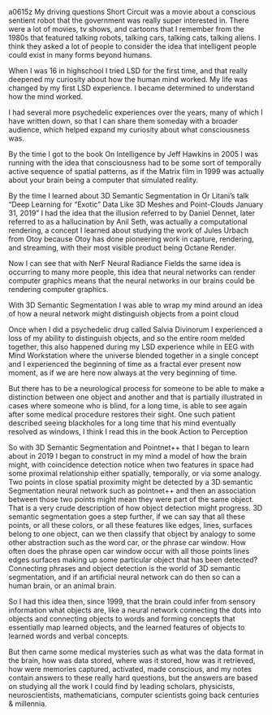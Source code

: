 a0615z
My driving questions
Short Circuit was a movie about a conscious sentient robot that the government was really super interested in. There were a lot of movies, tv shows, and cartoons that I remember from the 1980s that featured talking robots, talking cars, talking cats, talking aliens. I think they asked a lot of people to consider the idea that intelligent people could exist in many forms beyond humans. 

When I was 16 in highschool I tried LSD for the first time, and that really deepened my curiosity about how the human mind worked. My life was changed by my first LSD experience. I became determined to understand how the mind worked.

I had several more psychedelic experiences over the years, many of which I have written down, so that I can share them someday with a broader audience, which helped expand my curiosity about what consciousness was.

By the time I got to the book On Intelligence by Jeff Hawkins in 2005 I was running with the idea that consciousness had to be some sort of temporally active sequence of spatial patterns, as if the Matrix film in 1999 was actually about your brain being a computer that simulated reality.

By the time I learned about 3D Semantic Segmentation in Or Litani’s talk “Deep Learning for “Exotic” Data Like 3D Meshes and Point-Clouds January 31, 2019”
 I had the idea that the illusion referred to by Daniel Dennet, later referred to as a hallucination by Anil Seth, was actually a computational rendering, a concept I learned about studying the work of Jules Urbach from Otoy because Otoy has done pioneering work in capture, rendering, and streaming, with their most visible product being Octane Render.

Now I can see that with NerF Neural Radiance Fields the same idea is occurring to many more people, this idea that neural networks can render computer graphics means that the neural networks in our brains could be rendering computer graphics.

With 3D Semantic Segmentation I was able to wrap my mind around an idea of how a neural network might distinguish objects from a point cloud

Once when I did a psychedelic drug called Salvia Divinorum I experienced a loss of my ability to distinguish objects, and so the entire room melded together, this also happened during my LSD experience while in EEG with Mind Workstation where the universe blended together in a single concept and I experienced the beginning of time as a fractal ever present now moment, as if we are here now always at the very beginning of time.

But there has to be a neurological process for someone to be able to make a distinction between one object and another and that is partially illustrated in cases where someone who is blind, for a long time, is able to see again after some medical procedure restores their sight. One such patient described seeing blackholes for a long time that his mind eventually resolved as windows, I think I read this in the book Action to Perception

So with 3D Semantic Segmentation and Pointnet++ that I began to learn about in 2019 I began to construct in my mind a model of how the brain might, with coincidence detection notice when two features in space had some proximal relationship either spatially, temporally, or via some analogy. Two points in close spatial proximity might be detected by a 3D semantic Segmentation neural network such as pointnet++ and then an association between those two points might mean they were part of the same object. That is a very crude description of how object detection might progress. 3D semantic segmentation goes a step further, if we can say that all these points, or all these colors, or all these features like edges, lines, surfaces belong to one object, can we then classify that object by analogy to some other abstraction such as the word car, or the phrase car window. How often does the phrase open car window occur with all those points lines edges surfaces making up some particular object that has been detected? Connecting phrases and object detection is the world of 3D semantic segmentation, and if an artificial neural network can do then so can a human brain, or an animal brain.

So I had this idea then, since 1999, that the brain could infer from sensory information what objects are, like a neural network connecting the dots into objects and connecting objects to words and forming concepts that essentially map learned objects, and the learned features of objects to learned words and verbal concepts.

But then came some medical mysteries such as what was the data format in the brain, how was data stored, where was it stored, how was it retrieved, how were memories captured, activated, made conscious, and my notes contain answers to these really hard questions, but the answers are based on studying all the work I could find by leading scholars, physicists, neuroscientists, mathematicians, computer scientists going back centuries & millennia. 



